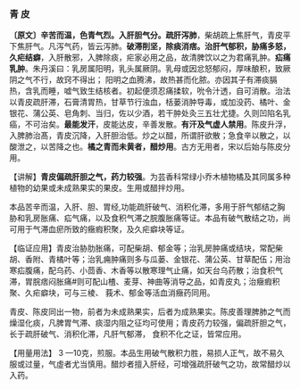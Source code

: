 ### 青 皮

**〔原文〕辛苦而温，色青气烈。入肝胆气分。疏肝泻肺**，柴胡疏上焦肝气，青皮平下焦肝气。凡泻气药，皆云泻肺。**破滞削坚，除痰消痞。治肝气郁积，胁痛多怒，久疟结癖**，入肝散邪，入脾除痰，疟家必用之品，故清脾饮以之为君痛乳肿。**疝痛乳肿**。朱丹溪曰：乳房属阳明，乳头属厥阴。乳母或因忿怒郁闷，厚味酿积，致厥阴之气不行，故窍不得出； 阳明之血腾沸，故热甚而化脓。亦因其子有滞痰膈热，含乳而睡，嘘气致生结核者。初起便须忍痛揉软，吮令汁透，自可消散。治法以青皮疏肝滞，石膏清胃热，甘草节行浊血，栝蒌消肿导毒，或加没药、橘叶、金银花、蒲公英、皂角刺、当归，佐以少酒，若干肿处灸三五壮尤捷。久则凹陷名乳癌，不可治矣。**最能发汗**，皮能达皮，辛善发散。**有汗及气虚人禁用**。陈皮升浮，入脾肺治髙，青皮沉降，入肝胆治低。炒之以醋，所谓肝欲散；急食辛以散之，以酸泄之，以苦降之也。**橘之青而未黄者，醋炒用**。古方无用者，宋以后始与陈皮分用。

【讲解】**青皮偏疏肝胆之气，药力较强**。为芸香科常绿小乔木植物橘及其同属多种植物的幼果或未成熟果实的果皮。生用或醋拌炒用。

本品苦辛而温，入肝、胆、胃经,功能疏肝破气、消积化滞，多用于肝气郁结之胸胁和乳房胀痛、疝气痛，以及食积气滞之脘腹胀痛等证。本品有破气散结之功，尚可用于气滞血瘀所致的癥瘕积聚，及久疟癖块等证。	

【临证应用】青皮治胁肋胀痛，可配柴胡、郁金等；治乳房肿痛或结块，常配柴胡、香附、青橘叶等；治乳痈肿痛则多与瓜蒌、金银花、蒲公英、甘草配伍；用治寒疝腹痛，配乌药、小茴香、木香等以散寒理气止痛，如天台乌药散；治食积气滞，胃脘痞闷胀痛#则可配山楂、麦芽、神曲等消导之品，如青皮丸；治癥瘕积聚、久疟癖块，可与三棱、 莪术、郁金等活血消癥药同用。

青皮、陈皮同出一物，前者为未成熟果实，后者为成熟果实。陈皮善理脾肺之气而燥湿化痰，凡脾胃气滞、痰湿内阻之征均可使用；青皮药力较强，偏疏肝胆之气，长于疏肝破气、消积化滞，凡肝气郁滞， 食积不化之证，皆常应用。

【用量用法】 3 —10克，煎服。本品生用破气散积力胜，易损人正气，故不易久服或过量，气虛者尤当慎用。醋炒者擅入肝经，可增强疏肝破气之功，故常醋炒以入药。
